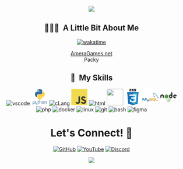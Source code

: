 <p align="center">
  <img src="https://capsule-render.vercel.app/api?type=blur&height=300&color=gradient&text=Angry007&animation=fadeIn&textBg=false&section=header&reversal=false"/>
</p>

<div align="center">

<h2> 👨🏻‍💻 &nbsp;A Little Bit About Me</h2>

[![wakatime](https://wakatime.com/badge/user/124a39f2-887b-4527-8227-6ed651164341.svg)](https://wakatime.com/@124a39f2-887b-4527-8227-6ed651164341)

[AmeraGames.net](https://dc.ameragames.net) <br>
Packy

<h2> 🚀 &nbsp;My Skills</h2>
<p>
<img src="https://cdn.jsdelivr.net/gh/devicons/devicon/icons/vscode/vscode-original.svg" alt="vscode" width="45" height="45"/>
<img src="https://raw.githubusercontent.com/devicons/devicon/master/icons/python/python-original-wordmark.svg" alt="python" width="45" height="45"/>
<img src="https://cdn.jsdelivr.net/gh/devicons/devicon/icons/c/c-original.svg" alt="cLang" width="45" height="45"/>
<img src="https://raw.githubusercontent.com/devicons/devicon/master/icons/javascript/javascript-original.svg" alt="javascript" width="45" height="45" />
<img src="https://cdn.jsdelivr.net/gh/devicons/devicon/icons/html5/html5-original.svg" alt="html" width="45" height="45"/>
<img src="https://cdn.jsdelivr.net/gh/devicons/devicon@latest/icons/bootstrap/bootstrap-original-wordmark.svg" width="45" height="45" />
<img src="https://raw.githubusercontent.com/devicons/devicon/master/icons/css3/css3-original-wordmark.svg" alt="css3" width="45" height="45" />
<img src="https://raw.githubusercontent.com/devicons/devicon/master/icons/mysql/mysql-original-wordmark.svg" alt="mysql" width="45" height="45" />
<img src="https://raw.githubusercontent.com/devicons/devicon/master/icons/nodejs/nodejs-original-wordmark.svg" alt="nodejs" width="45" height="45" />
<img src="https://cdn.jsdelivr.net/gh/devicons/devicon/icons/php/php-original.svg" alt="php" width="45" height="45"/>
<img src="https://cdn.jsdelivr.net/gh/devicons/devicon/icons/docker/docker-original.svg" alt="docker" width="45" height="45"/>
<img src="https://cdn.jsdelivr.net/gh/devicons/devicon/icons/linux/linux-original.svg" alt="linux" width="45" height="45"/>
<img src="https://cdn.jsdelivr.net/gh/devicons/devicon/icons/git/git-original.svg" alt="git" width="45" height="45"/>
<img src="https://cdn.jsdelivr.net/gh/devicons/devicon/icons/bash/bash-original.svg" alt="bash" width="45" height="45"/>
<img src="https://cdn.jsdelivr.net/gh/devicons/devicon/icons/figma/figma-original.svg" alt="figma" width="45" height="45"/>
</p>

</div>

<h1 align="center">
  Let's Connect! 💬
</h1>

<div align="center">

[![GitHub](https://img.shields.io/badge/GitHub-181717?style=for-the-badge&logo=github&logoColor=white)](https://github.com/Angry007-Julian)
[![YouTube](https://img.shields.io/badge/YouTube-FF0000?style=for-the-badge&logo=youtube&logoColor=white)](https://www.youtube.com/@angry0077)
[![Discord](https://img.shields.io/badge/Discord-7289DA?style=for-the-badge&logo=discord&logoColor=white)](https://discord.gg/3uxUbwqsWB)

</div>

<p align="center">
  <img src="https://capsule-render.vercel.app/api?type=blur&height=150&color=gradient&animation=fadeIn&textBg=false&section=footer&reversal=false"/>
</p>